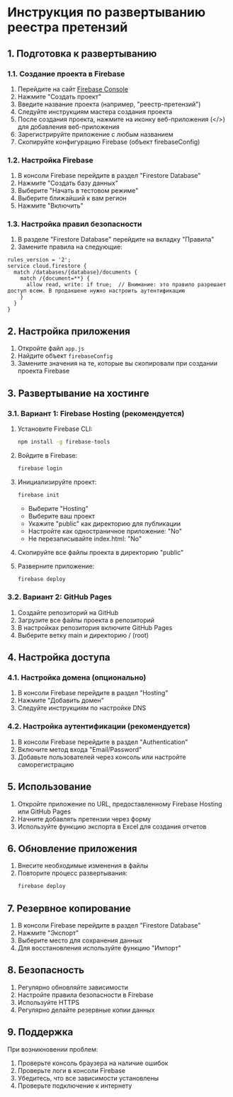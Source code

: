 # Инструкция по развертыванию реестра претензий

## 1. Подготовка к развертыванию

### 1.1. Создание проекта в Firebase

1. Перейдите на сайт [Firebase Console](https://console.firebase.google.com/)
2. Нажмите "Создать проект"
3. Введите название проекта (например, "реестр-претензий")
4. Следуйте инструкциям мастера создания проекта
5. После создания проекта, нажмите на иконку веб-приложения (</>) для добавления веб-приложения
6. Зарегистрируйте приложение с любым названием
7. Скопируйте конфигурацию Firebase (объект firebaseConfig)

### 1.2. Настройка Firebase

1. В консоли Firebase перейдите в раздел "Firestore Database"
2. Нажмите "Создать базу данных"
3. Выберите "Начать в тестовом режиме"
4. Выберите ближайший к вам регион
5. Нажмите "Включить"

### 1.3. Настройка правил безопасности

1. В разделе "Firestore Database" перейдите на вкладку "Правила"
2. Замените правила на следующие:

```
rules_version = '2';
service cloud.firestore {
  match /databases/{database}/documents {
    match /{document=**} {
      allow read, write: if true;  // Внимание: это правило разрешает доступ всем. В продакшене нужно настроить аутентификацию
    }
  }
}
```

## 2. Настройка приложения

1. Откройте файл `app.js`
2. Найдите объект `firebaseConfig`
3. Замените значения на те, которые вы скопировали при создании проекта Firebase

## 3. Развертывание на хостинге

### 3.1. Вариант 1: Firebase Hosting (рекомендуется)

1. Установите Firebase CLI:
   ```bash
   npm install -g firebase-tools
   ```

2. Войдите в Firebase:
   ```bash
   firebase login
   ```

3. Инициализируйте проект:
   ```bash
   firebase init
   ```
   - Выберите "Hosting"
   - Выберите ваш проект
   - Укажите "public" как директорию для публикации
   - Настройте как одностраничное приложение: "No"
   - Не перезаписывайте index.html: "No"

4. Скопируйте все файлы проекта в директорию "public"

5. Разверните приложение:
   ```bash
   firebase deploy
   ```

### 3.2. Вариант 2: GitHub Pages

1. Создайте репозиторий на GitHub
2. Загрузите все файлы проекта в репозиторий
3. В настройках репозитория включите GitHub Pages
4. Выберите ветку main и директорию / (root)

## 4. Настройка доступа

### 4.1. Настройка домена (опционально)

1. В консоли Firebase перейдите в раздел "Hosting"
2. Нажмите "Добавить домен"
3. Следуйте инструкциям по настройке DNS

### 4.2. Настройка аутентификации (рекомендуется)

1. В консоли Firebase перейдите в раздел "Authentication"
2. Включите метод входа "Email/Password"
3. Добавьте пользователей через консоль или настройте саморегистрацию

## 5. Использование

1. Откройте приложение по URL, предоставленному Firebase Hosting или GitHub Pages
2. Начните добавлять претензии через форму
3. Используйте функцию экспорта в Excel для создания отчетов

## 6. Обновление приложения

1. Внесите необходимые изменения в файлы
2. Повторите процесс развертывания:
   ```bash
   firebase deploy
   ```

## 7. Резервное копирование

1. В консоли Firebase перейдите в раздел "Firestore Database"
2. Нажмите "Экспорт"
3. Выберите место для сохранения данных
4. Для восстановления используйте функцию "Импорт"

## 8. Безопасность

1. Регулярно обновляйте зависимости
2. Настройте правила безопасности в Firebase
3. Используйте HTTPS
4. Регулярно делайте резервные копии данных

## 9. Поддержка

При возникновении проблем:
1. Проверьте консоль браузера на наличие ошибок
2. Проверьте логи в консоли Firebase
3. Убедитесь, что все зависимости установлены
4. Проверьте подключение к интернету 